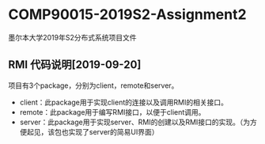 # COMP90015-2019S2-Assignment2
 墨尔本大学2019年S2分布式系统项目文件
 
## RMI 代码说明[2019-09-20]

 项目有3个package，分别为client，remote和server。

- client：此package用于实现client的连接以及调用RMI的相关接口。
- remote：此package用于编写RMI接口，以便于client调用。
- server：此package用于实现server、RMI的创建以及RMI接口的实现。（为方便起见，该包也实现了server的简易UI界面）
